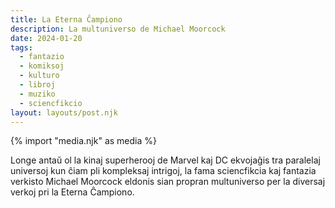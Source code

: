 ```yaml
---
title: La Eterna Ĉampiono
description: La multuniverso de Michael Moorcock
date: 2024-01-20
tags:
  - fantazio
  - komiksoj
  - kulturo
  - libroj
  - muziko
  - sciencfikcio
layout: layouts/post.njk
---
```

{% import "media.njk" as media %}

Longe antaŭ ol la kinaj superherooj de Marvel kaj DC ekvojaĝis tra paralelaj universoj kun ĉiam pli kompleksaj intrigoj, la fama sciencfikcia kaj fantazia verkisto Michael Moorcock eldonis sian propran multuniverso per la diversaj verkoj pri la Eterna Ĉampiono.


